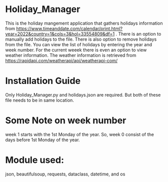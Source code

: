 # Holiday_Manager
This is the holiday mangement application that gathers holidays information from https://www.timeanddate.com/calendar/print.html?year=2022&country=1&cols=3&hol=33554809&df=1 .
There is an option to manually add holidays to the file.
There is also option to remove holidays from the file.
You can view the list of holidays by entering the year and week number. For the current weeek there is even an option to view weather information. The weather information is retrieved from https://rapidapi.com/weatherapi/api/weatherapi-com/

# Installation Guide
Only Holiday_Manager.py and holidays.json are required. But both of these file needs to be in same location.

# Some Note on week number
week 1 starts with the 1st Monday of the year. So, week 0 consist of the days before 1st Monday of the year.

# Module used:
json, beautifulsoup, requests, dataclass, datetime, and os

